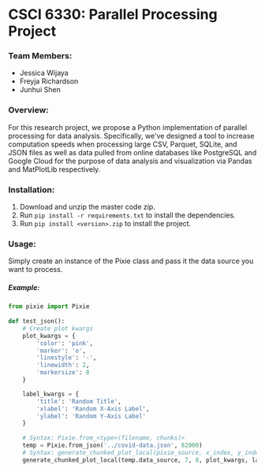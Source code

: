 # CSCI 6330: Parallel Processing Project

### Team Members:

- Jessica Wijaya
- Freyja Richardson
- Junhui Shen

### Overview:

For this research project, we propose a Python implementation of parallel processing for data analysis. Specifically,
we've designed a tool to increase computation speeds when processing large CSV, Parquet, SQLite, and JSON files as well
as data pulled from online databases like PostgreSQL and Google Cloud for the purpose of data analysis and visualization
via Pandas and MatPlotLib respectively.

### Installation:

1. Download and unzip the master code zip.
2. Run `pip install -r requirements.txt` to install the dependencies.
3. Run `pip install <version>.zip` to install the project.

### Usage:

Simply create an instance of the Pixie class and pass it the data source you want to process.

##### Example:

```python
from pixie import Pixie
    
def test_json():
    # Create plot kwargs
    plot_kwargs = {
        'color': 'pink',
        'marker': 'o',
        'linestyle': '-',
        'linewidth': 2,
        'markersize': 8
    }

    label_kwargs = {
        'title': 'Random Title',
        'xlabel': 'Random X-Axis Label',
        'ylabel': 'Random Y-Axis Label'
    }
    
    # Syntax: Pixie.from_<type>(filename, chunks)>
    temp = Pixie.from_json('../covid-data.json', 82000)
    # Syntax: generate_chunked_plot_local(pixie_source, x_index, y_index, plot_kwargs, label_kwargs)
    generate_chunked_plot_local(temp.data_source, 7, 8, plot_kwargs, label_kwargs)
